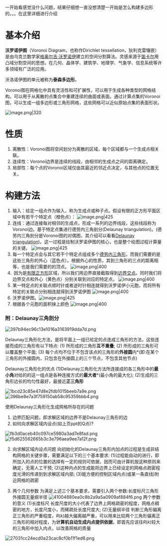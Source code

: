 一开始看感觉没什么问题，结果仔细想一直没想清楚一开始是怎么构建多边形的。。。在这里详细进行介绍

# 基本介绍
**沃罗诺伊图**（Voronoi Diagram，也称作Dirichlet tessellation，狄利克雷镶嵌）是由乌克兰数学家[格奥尔吉·沃罗诺伊](https://zh.wikipedia.org/wiki/%E6%A0%BC%E5%A5%A5%E5%B0%94%E5%90%89%C2%B7%E6%B2%83%E7%BD%97%E8%AF%BA%E4%BC%8A)建立的空间分割算法。灵感来源于[笛卡尔](https://zh.wikipedia.org/wiki/%E7%AC%9B%E5%8D%A1%E5%B0%94 "笛卡尔")用凸域分割空间的思想。在几何、晶体学、建筑学、地理学、气象学、信息系统等许多领域有广泛的应用。

沃洛诺伊图的单元被称为**泰森多边形**。

Voronoi图在网格化中具有灵活性和可扩展性，可以用于生成各种类型的网格结构，可以用于从离散的点集合中重建连续的曲面或表面。通过计算点集的Voronoi图，可以生成一组多边形或三角形网格，这些网格可以近似原始点集的表面形状。

![image.png|320](https://cdn.jsdelivr.net/gh/BlackJack0083/obsidian@main/img/20240323230826.png)

# 性质
1. 离散性：Voronoi图将空间划分为离散的区域，每个区域都与一个生成点相关联。
2. 连续性：Voronoi边界是连续的线段，由相邻的生成点之间的距离确定。
3. 局部性：每个点的Voronoi区域仅由其最近的邻近点决定，与其他点的位置无关。

# 构建方法
1. 输入：给定一组点作为输入，称为生成点或种子点。假设有限的正方形平面区域中有若干个特定点（橙色点）：
![image.png|425](https://cdn.jsdelivr.net/gh/BlackJack0083/obsidian@main/img/20240323232148.png)
2. 连线：通过连接每对相邻的生成点，形成一系列的边界线段，这些线段称为Voronoi边。基于特定点集进行德劳内三角剖分(Delaunay triangulation)。(德劳内三角剖分是Voronoi图的对偶图，其介绍可以看看[Delaunay triangulation](https://link.zhihu.com/?target=https%3A//en.wikipedia.org/wiki/Delaunay_triangulation))。这一过程是绘制沃罗诺伊图的核心，也是整个绘图过程计算量的关键。
![image.png|425](https://cdn.jsdelivr.net/gh/BlackJack0083/obsidian@main/img/20240323232228.png)
3. 每一个特定点会与其它若干个特定点组成多个[德劳内三角形](https://www.zhihu.com/search?q=%E5%BE%B7%E5%8A%B3%E5%86%85%E4%B8%89%E8%A7%92%E5%BD%A2&search_source=Entity&hybrid_search_source=Entity&hybrid_search_extra=%7B%22sourceType%22%3A%22answer%22%2C%22sourceId%22%3A96311519%7D)，而我们需要的是这些三角形的外心（蓝色点）。根据外心的性质，其到三角形的三点的距离相等，也是我们需要的的顶点。
![image.png|400](https://cdn.jsdelivr.net/gh/BlackJack0083/obsidian@main/img/20240323232441.png)
4.  因为是[有限正方形](https://www.zhihu.com/search?q=%E6%9C%89%E9%99%90%E6%AD%A3%E6%96%B9%E5%BD%A2&search_source=Entity&hybrid_search_source=Entity&hybrid_search_extra=%7B%22sourceType%22%3A%22answer%22%2C%22sourceId%22%3A96311519%7D)区域，所以我们用边界直接截取得到[边界交点](https://www.zhihu.com/search?q=%E8%BE%B9%E7%95%8C%E4%BA%A4%E7%82%B9&search_source=Entity&hybrid_search_source=Entity&hybrid_search_extra=%7B%22sourceType%22%3A%22answer%22%2C%22sourceId%22%3A96311519%7D)。同时我们将边界交点和外心（黄色点）分别关联到对应的特定点。
![image.png|400](https://cdn.jsdelivr.net/gh/BlackJack0083/obsidian@main/img/20240323232513.png)
5. 某一特定点的关联点顺时针或者逆时针相连就得到沃罗诺伊小元胞，而将所有特定的关联点分别相连就得到沃罗诺伊图
![image.png|400](https://cdn.jsdelivr.net/gh/BlackJack0083/obsidian@main/img/20240323232540.png)
6. 沃罗诺伊图。![image.png|425](https://cdn.jsdelivr.net/gh/BlackJack0083/obsidian@main/img/20240323232554.png)
7. 根据各个元胞的面积抹上颜色
![image.png|400](https://cdn.jsdelivr.net/gh/BlackJack0083/obsidian@main/img/20240323232615.png)

### 附：Delaunay三角剖分
![397b94ec96c13e1016a3163919dda7d.png](https://cdn.jsdelivr.net/gh/BlackJack0083/obsidian@main/img/397b94ec96c13e1016a3163919dda7d.png)

Delaunay三角形化方法，是将平面上一组已给定的点连成三角形的方法，这些连接而成的三角形有以下特点:
(1) 所形成的三角形**互不重叠**;
(2) 所形成的三角形可以覆盖整个平面;
(3) 每个点均不位于不包含该点的三角形的**外接圆**内*(即:在某个三角形的外接圆内，只包含在外接圆上的三个节点，不包含其他节点)

Delaunay三角形化的优点
(1)Delaunay三角形化方法所连接成的各三角形中的**最小角**对给的的这一组点是各种连接方式的**最大者***(最小角的最大化);
(2)生成的三角形边长的均匀性最好，最接近**正三角形**

![1bcd23c85e47d8e2fdb1015beeb7a9e.png](https://cdn.jsdelivr.net/gh/BlackJack0083/obsidian@main/img/1bcd23c85e47d8e2fdb1015beeb7a9e.png)
![396be8e7a3f759150ab58c95359bbb4.png](https://cdn.jsdelivr.net/gh/BlackJack0083/obsidian@main/img/396be8e7a3f759150ab58c95359bbb4.png)

使用Delaunay三角形化生成网格所存在的问题
1. 边界匹配问题，即求解区域的边界不是Delaunay三角形的边
2. 如何向求解区域内设点(如上页ppt的Q点)?

![fb3d0aceb40c097ce5980a3ad7e8fad.png](https://cdn.jsdelivr.net/gh/BlackJack0083/obsidian@main/img/fb3d0aceb40c097ce5980a3ad7e8fad.png)
![f5d625562665b3c3e796aea9ee7a12f.png](https://cdn.jsdelivr.net/gh/BlackJack0083/obsidian@main/img/f5d625562665b3c3e796aea9ee7a12f.png)

2. 向求解区域内设点问题
向初始化的Delaunay三角形内加点的过程是生成非结构网格的关键步骤，需要满足以下的三个基本要求:
(1)过程能自动的进行，即所加入的点的位置的选择有一定的规则可依据，因而可由计算机按这种原则来确定，无需人工干预;
(2)这种内点的生成能将边界上已经设定的网格点疏密程度光滑的传递到到求解区域内部;
(3)能方便的控制区域内点(或某一条直线)附近网格的疏密

3. 两个几何参数
为满足上述三个基本要求，需要引入两个参数:长度标尺三角形外接圆无量纲半径
![41004880ea0c8b2a9a5a0909af884f6.png](https://cdn.jsdelivr.net/gh/BlackJack0083/obsidian@main/img/41004880ea0c8b2a9a5a0909af884f6.png)
两个参数的意义
(1)长度标尺
长度尺度的大小代表了边界上网格疏密的程度，网格点稠密的地方，长度尺度小，而稀疏处长度尺度大;
(2)无量纲半径
判断三角形偏离正三角形的严重程度，$R(k)$越大偏离越严重，可以用来比较两个三角形偏离正三角形的相对程度，为**计算机自动生成内点提供依据**，即首先应该往$R(k)$较大的三角形中加入内点，以改善网格的质量

![27031cc24ecd0a23cac8cf0b11f1ed8.png](https://cdn.jsdelivr.net/gh/BlackJack0083/obsidian@main/img/27031cc24ecd0a23cac8cf0b11f1ed8.png)
